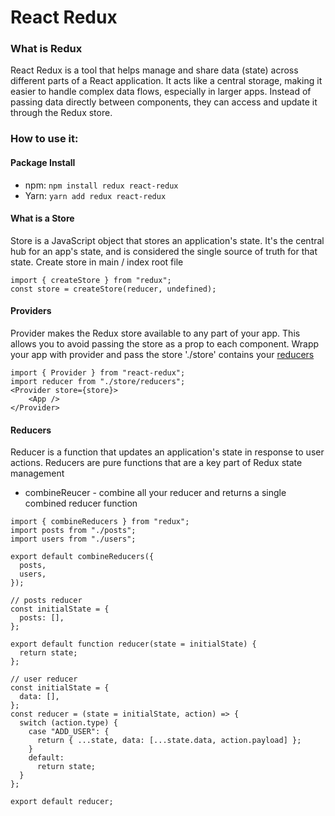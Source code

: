 # React Redux 

### What is Redux
React Redux is a tool that helps manage and share data (state) across different parts of a React application. It acts like a central storage, making it easier to handle complex data flows, especially in larger apps. Instead of passing data directly between components, they can access and update it through the Redux store. 

### How to use it:
#### Package Install
- npm: `npm install redux react-redux`
- Yarn: `yarn add redux react-redux`

#### What is a Store
Store is a JavaScript object that stores an application's state. It's the central hub for an app's state, and is considered the single source of truth for that state.
Create store in main / index root file
```
import { createStore } from "redux";
const store = createStore(reducer, undefined);
```
#### Providers
Provider makes the Redux store available to any part of your app. This allows you to avoid passing the store as a prop to each component. 
Wrapp your app with provider and pass the store
'./store' contains your [reducers](#reducerseducers)
```
import { Provider } from "react-redux";
import reducer from "./store/reducers";
<Provider store={store}>
    <App />
</Provider>
```
#### Reducers
Reducer is a function that updates an application's state in response to user actions. Reducers are pure functions that are a key part of Redux state management
- combineReucer -  combine all your reducer and returns a single combined reducer function
```
import { combineReducers } from "redux";
import posts from "./posts";
import users from "./users";

export default combineReducers({
  posts,
  users,
});

// posts reducer
const initialState = {
  posts: [],
};

export default function reducer(state = initialState) {
  return state;
};

// user reducer
const initialState = {
  data: [],
};
const reducer = (state = initialState, action) => {
  switch (action.type) {
    case "ADD_USER": {
      return { ...state, data: [...state.data, action.payload] };
    }
    default:
      return state;
  }
};

export default reducer;

```
